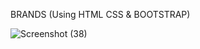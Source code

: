 BRANDS (Using HTML CSS & BOOTSTRAP)

![Screenshot (38)](https://github.com/NimeshLathiya/html_css_project_04/assets/142136394/59a1e935-e6c9-478b-ad66-ac0234b1ea6b)

